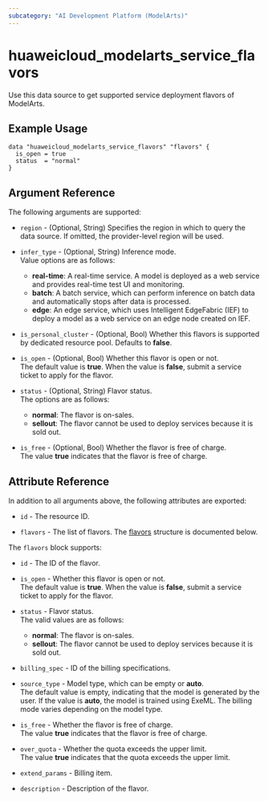 ```yaml
---
subcategory: "AI Development Platform (ModelArts)"
---
```


# huaweicloud_modelarts_service_flavors

Use this data source to get supported service deployment flavors of ModelArts.

## Example Usage

```hcl
data "huaweicloud_modelarts_service_flavors" "flavors" {
  is_open = true
  status  = "normal"
}
```

## Argument Reference

The following arguments are supported:

* `region` - (Optional, String) Specifies the region in which to query the data source.
  If omitted, the provider-level region will be used.

* `infer_type` - (Optional, String) Inference mode.  
  Value options are as follows:
    + **real-time**: A real-time service. A model is deployed as a web service and provides real-time test UI and monitoring.
    + **batch**: A batch service, which can perform inference on batch data and automatically stops after data is processed.
    + **edge**: An edge service, which uses Intelligent EdgeFabric (IEF) to deploy a model as a web service on an edge
        node created on IEF.

* `is_personal_cluster` - (Optional, Bool) Whether this flavors is supported by dedicated resource pool.
  Defaults to **false**.

* `is_open` - (Optional, Bool) Whether this flavor is open or not.  
  The default value is **true**.
  When the value is **false**, submit a service ticket to apply for the flavor.

* `status` - (Optional, String) Flavor status.  
  The options are as follows:
    + **normal**: The flavor is on-sales.
    + **sellout**: The flavor cannot be used to deploy services because it is sold out.

* `is_free` - (Optional, Bool) Whether the flavor is free of charge.  
   The value **true** indicates that the flavor is free of charge.

## Attribute Reference

In addition to all arguments above, the following attributes are exported:

* `id` - The resource ID.

* `flavors` - The list of flavors.
  The [flavors](#serviceFlavors_Flavors) structure is documented below.

<a name="serviceFlavors_Flavors"></a>
The `flavors` block supports:

* `id` - The ID of the flavor.

* `is_open` - Whether this flavor is open or not.  
  The default value is **true**.
  When the value is **false**, submit a service ticket to apply for the flavor.

* `status` - Flavor status.  
  The valid values are as follows:
    + **normal**: The flavor is on-sales.
    + **sellout**: The flavor cannot be used to deploy services because it is sold out.

* `billing_spec` - ID of the billing specifications.

* `source_type` - Model type, which can be empty or **auto**.  
  The default value is empty, indicating that the model is generated by the user.
  If the value is **auto**, the model is trained using ExeML.
  The billing mode varies depending on the model type.

* `is_free` - Whether the flavor is free of charge.  
  The value **true** indicates that the flavor is free of charge.

* `over_quota` - Whether the quota exceeds the upper limit.  
  The value **true** indicates that the quota exceeds the upper limit.

* `extend_params` - Billing item.

* `description` - Description of the flavor.

